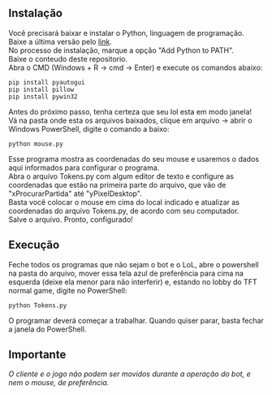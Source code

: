 ## Instalação

Você precisará baixar e instalar o Python, linguagem de programação.<br/>
Baixe a última versão pelo [link]( https://www.python.org/downloads/).<br/> 
No processo de instalação, marque a opção "Add Python to PATH".<br/>
Baixe o conteudo deste repositorio.<br/>
Abra o CMD (Windows + R -> cmd -> Enter) e execute os comandos abaixo:
```
pip install pyautogui
pip install pillow
pip install pywin32
```
Antes do próximo passo, tenha certeza que seu lol esta em modo janela!<br/>
Vá na pasta onde esta os arquivos baixados, clique em arquivo -> abrir o Windows PowerShell, digite o comando a baixo:
```
python mouse.py
```
Esse programa mostra as coordenadas do seu mouse e usaremos o dados aqui informados para configurar o programa.<br/>
Abra o arquivo Tokens.py com algum editor de texto e configure as coordenadas que estão na primeira parte do arquivo, que vão de "xProcurarPartida" até "yPixelDesktop".<br/>
Basta você colocar o mouse em cima do local indicado e atualizar as coordenadas do arquivo Tokens.py, de acordo com seu computador.<br/>
Salve o arquivo. Pronto, configurado!

## Execução

Feche todos os programas que não sejam o bot e o LoL, abre o powershell na pasta do arquivo, mover essa tela azul de preferência para cima na esquerda (deixe ela menor para não interferir) e, estando no lobby do TFT normal game, digite no PowerShell:

```
python Tokens.py
```

O programar deverá começar a trabalhar. Quando quiser parar, basta fechar a janela do PowerShell.

## Importante

*O cliente e o jogo não podem ser movidos durante a operação do bot, e nem o mouse, de preferência.*
